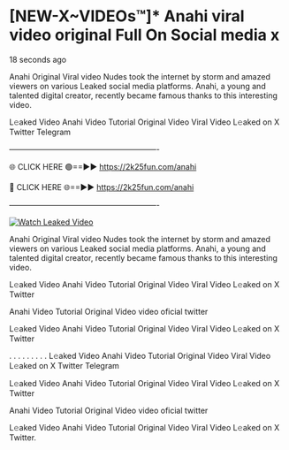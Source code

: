 # [NEW-X~VIDEOs™]* Anahi viral video original Full On Social media x

18 seconds ago

Anahi Original Viral video Nudes took the internet by storm and amazed viewers on various Leaked social media platforms. Anahi, a young and talented digital creator, recently became famous thanks to this interesting video.

L𝚎aked Video Anahi Video Tutorial Original Video Viral Video L𝚎aked on X Twitter Telegram

———————————————————-

🌐 CLICK HERE 🟢==►► https://2k25fun.com/anahi

🔴 CLICK HERE 🌐==►► https://2k25fun.com/anahi

———————————————————-

[![Watch Leaked Video](https://miro.medium.com/v2/resize:fit:828/format:webp/1*cilzJN44JGOrTw9NJCrNHA.gif "Watch Leaked Video")](https://2k25fun.com/anahi)

Anahi Original Viral video Nudes took the internet by storm and amazed viewers on various Leaked social media platforms. Anahi, a young and talented digital creator, recently became famous thanks to this interesting video.

L𝚎aked Video Anahi Video Tutorial Original Video Viral Video L𝚎aked on X Twitter

Anahi Video Tutorial Original Video video oficial twitter

L𝚎aked Video Anahi Video Tutorial Original Video Viral Video L𝚎aked on X Twitter

. . . . . . . . . L𝚎aked Video Anahi Video Tutorial Original Video Viral Video L𝚎aked on X Twitter Telegram

L𝚎aked Video Anahi Video Tutorial Original Video Viral Video L𝚎aked on X Twitter

Anahi Video Tutorial Original Video video oficial twitter

L𝚎aked Video Anahi Video Tutorial Original Video Viral Video L𝚎aked on X Twitter.